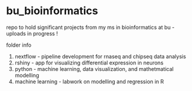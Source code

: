 # bu_bioinformatics
repo to hold significant projects from my ms in bioinformatics at bu - uploads in progress !

folder info
1. nextflow - pipeline development for rnaseq and chipseq data analysis
2. rshiny - app for visualizing differential expression in neurons
3. python - machine learning, data visualization, and mathetmatical modelling
4. machine learning - labwork on modelling and regression in R
